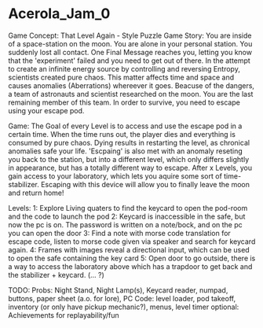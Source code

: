 # Acerola_Jam_0

Game Concept: That Level Again - Style Puzzle Game
Story: You are inside of a space-station on the moon. You are alone in your personal station. You suddenly lost all contact.
		One Final Message reaches you, letting you know that the 'experiment' failed and you need to get out of there.
		In the attempt to create an infinite energy source by controlling and reversing Entropy, scientists created pure chaos.
		This matter affects time and space and causes anomalies (Aberrations) whereever it goes. Beacuse of the dangers, a team of astronauts and scientist
		researched on the moon. You are the last remaining member of this team. In order to survive, you need to escape using your escape pod.
		
Game: The Goal of every Level is to access and use the escape pod in a certain time. When the time runs out, the player dies and everything is consumed by
		pure chaos. Dying results in restarting the level, as chronical anomalies safe your life. 'Escpaing' is also met with an anomaly reseting you back
		to the station, but into a different level, which only differs slightly in appearance, but has a totally different way to escape.
		After x Levels, you gain access to your laboratory, which lets you aquire some sort of time-stabilizer. Escaping with this device will allow you to
		finally leave the moon and return home!
		
Levels: 
	1: Explore Living quaters to find the keycard to open the pod-room and the code to launch the pod
	2: Keycard is inaccessible in the safe, but now the pc is on. The password is written on a note/bock, and on the pc you can open the door
	3: Find a note with morse code translation for escape code, listen to morse code given via speaker and search for keycard again.
	4: Frames with images reveal a directional input, which can be used to open the safe containing the key card
	5: Open door to go outside, there is a way to access the laboratory above which has a trapdoor to get back and the stabilizer + keycard.
	(... ?)

TODO:
	Probs: Night Stand, Night Lamp(s), Keycard reader, numpad, buttons, paper sheet (a.o. for lore), PC
	Code: level loader, pod takeoff, inventory (or only have pickup mechanic?), menus, level timer
	optional: Achievements for replayability/fun
	
